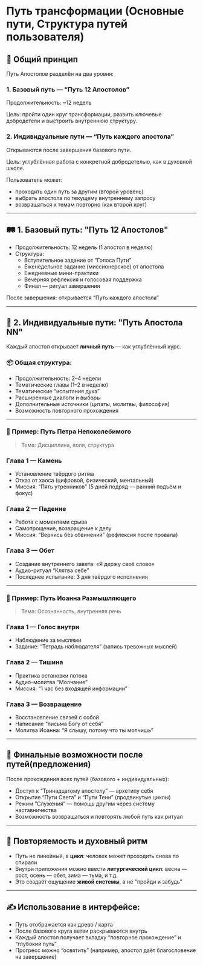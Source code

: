 # Путь трансформации (Основные пути,  Структура путей пользователя)

## 🔹 Общий принцип

Путь Апостолов разделён на два уровня:

### 1. **Базовый путь** — “Путь 12 Апостолов”

Продолжительность: ~12 недель

Цель: пройти один круг трансформации, развить ключевые добродетели и выстроить внутреннюю структуру.

### 2. **Индивидуальные пути** — “Путь каждого апостола”

Открываются после завершения базового пути.

Цель: углублённая работа с конкретной добродетелью, как в духовной школе.

Пользователь может:

- проходить один путь за другим (второй уровень)
- выбрать апостола по текущему внутреннему запросу
- возвращаться к темам повторно (как второй круг)

---

## 🛤️ 1. Базовый путь: "Путь 12 Апостолов"

- Продолжительность: 12 недель (1 апостол в неделю)
- Структура:
    - Вступительное задание от “Голоса Пути”
    - Еженедельное задание (миссионерское) от апостола
    - Ежедневные мини-практики
    - Вечерняя рефлексия и голосовая поддержка
    - Финал — ритуал завершения

После завершения: открывается “Путь каждого апостола”

---

## 🌿 2. Индивидуальные пути: "Путь Апостола NN"

Каждый апостол открывает **личный путь** — как углублённый курс.

### 📦 Общая структура:

- Продолжительность: 2–4 недели
- Тематические главы (1–2 в неделю)
- Тематические “испытания духа”
- Расширенные диалоги и выборы
- Дополнительные источники (цитаты, молитвы, философия)
- Возможность повторного прохождения

---

### 📄 Пример: **Путь Петра Непоколебимого**

> Тема: Дисциплина, воля, структура
> 

### Глава 1 — Камень

- Установление твёрдого ритма
- Отказ от хаоса (цифровой, физический, ментальный)
- Миссия: “Пять утренников” (5 дней подряд — ранний подъём и фокус)

### Глава 2 — Падение

- Работа с моментами срыва
- Самопрощение, возвращение к делу
- Миссия: “Вернись без обвинений” (рефлексия после провала)

### Глава 3 — Обет

- Создание внутреннего завета: «Я держу своё слово»
- Аудио-ритуал “Клятва себе”
- Последнее испытание: 3 дня твёрдого исполнения

---

### 📄 Пример: **Путь Иоанна Размышляющего**

> Тема: Осознанность, внутренняя речь
> 

### Глава 1 — Голос внутри

- Наблюдение за мыслями
- Задание: “Тетрадь наблюдателя” (запись тревожных мыслей)

### Глава 2 — Тишина

- Практика остановки потока
- Аудио-молитва “Молчание”
- Миссия: “1 час без входящей информации”

### Глава 3 — Возвращение

- Восстановление связей с собой
- Написание “письма Богу от себя”
- Молитва Иоанна: “Я слышу, потому что ты молчишь”

---

## 🧭 Финальные возможности после путей(предложения)

После прохождения всех путей (базового + индивидуальных):

- Доступ к “Тринадцатому апостолу” — архетипу себя
- Открытие “Пути Света” и “Пути Тени” (продвинутые циклы)
- Режим “Служения” — помощь другим через систему наставничества
- Возможность возвращаться и повторять любой путь как ритуал

---

## 🔄 Повторяемость и духовный ритм

- Путь не линейный, а **цикл**: человек может проходить снова по спирали
- Внутри приложения можно ввести **литургический цикл**: весна — рост, осень — обет, зима — тьма, и т.д.
- Это создаёт ощущение **живой системы**, а не "пройди и забудь"

---

## ✍️ Использование в интерфейсе:

- Путь отображается как древо / карта
- После базового круга ветви раскрываются внутрь
- Каждый апостол получает вкладку “повторное прохождение” и “глубокий путь”
- Прогресс можно “освятить” (например, апостол даёт благословение на завершение)